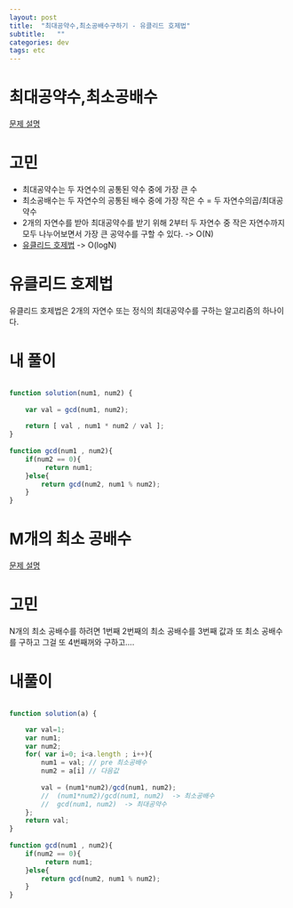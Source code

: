 ```yaml
---
layout: post
title:  "최대공약수,최소공배수구하기 - 유클리드 호제법"
subtitle:   ""
categories: dev
tags: etc
--- 
```




# 최대공약수,최소공배수

[문제 설명](https://programmers.co.kr/learn/courses/30/lessons/12940?language=javascript)
# 고민

- 최대공약수는 두 자연수의 공통된 약수 중에 가장 큰 수 
- 최소공배수는 두 자연수의 공통된 배수 중에 가장 작은 수 = 두 자연수의곱/최대공약수
- 2개의 자연수를 받아 최대공약수를 받기 위해 2부터 두 자연수 중 작은 자연수까지 모두 나누어보면서 가장 큰 공약수를 구할 수 있다. -> O(N)
- [유클리드 호제법](https://ko.wikipedia.org/wiki/%EC%9C%A0%ED%81%B4%EB%A6%AC%EB%93%9C_%ED%98%B8%EC%A0%9C%EB%B2%95) -> O(logN)

# 유클리드 호제법
유클리드 호제법은 2개의 자연수 또는 정식의 최대공약수를 구하는 알고리즘의 하나이다.


# 내 풀이

```javascript

function solution(num1, num2) {
    
    var val = gcd(num1, num2);
    
    return [ val , num1 * num2 / val ];
}
    
function gcd(num1 , num2){
    if(num2 == 0){
         return num1;
    }else{
        return gcd(num2, num1 % num2);
    } 
}
```


# M개의 최소 공배수
[문제 설명](https://programmers.co.kr/learn/courses/30/lessons/12953)

# 고민
N개의 최소 공배수를 하려면
1번째 2번째의 최소 공배수를 3번째 값과 또 최소 공배수를 구하고 그걸 또 4번째꺼와 구하고....

# 내풀이
```javascript

function solution(a) {

    var val=1;
    var num1;
    var num2;
    for( var i=0; i<a.length ; i++){
        num1 = val; // pre 최소공배수
        num2 = a[i] // 다음값
        
        val = (num1*num2)/gcd(num1, num2);
        //  (num1*num2)/gcd(num1, num2)  -> 최소공배수
        //  gcd(num1, num2)  -> 최대공약수
    };
    return val;
}
    
function gcd(num1 , num2){
    if(num2 == 0){
         return num1;
    }else{
        return gcd(num2, num1 % num2);
    } 
}

```